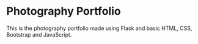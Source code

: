 # Photography Portfolio
This is the photography portfolio made using Flask and basic HTML, CSS, Bootstrap and JavaScript.
